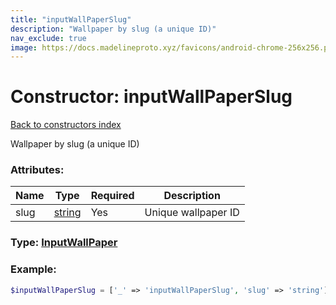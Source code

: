```yaml
---
title: "inputWallPaperSlug"
description: "Wallpaper by slug (a unique ID)"
nav_exclude: true
image: https://docs.madelineproto.xyz/favicons/android-chrome-256x256.png
---
```

# Constructor: inputWallPaperSlug  
[Back to constructors index](/API_docs/constructors/index.md)



Wallpaper by slug (a unique ID)

### Attributes:

| Name     |    Type       | Required | Description |
|----------|---------------|----------|-------------|
|slug|[string](/API_docs/types/string.md) | Yes|Unique wallpaper ID|



### Type: [InputWallPaper](/API_docs/types/InputWallPaper.md)


### Example:

```php
$inputWallPaperSlug = ['_' => 'inputWallPaperSlug', 'slug' => 'string'];
```  
